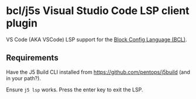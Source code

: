 # bcl/j5s Visual Studio Code LSP client plugin

VS Code (AKA VSCode) LSP support for the [Block Config Language (BCL)](https://github.com/pentops/bcl.go).

## Requirements

Have the J5 Build CLI installed from https://github.com/pentops/j5build (and in your path?).

Ensure `j5 lsp` works. Press the enter key to exit the LSP.
